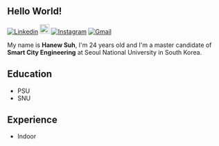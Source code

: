 ## Hello World!

[![Linkedin](https://img.shields.io/badge/-LinkedIn-blue?style=flat&logo=Linkedin&logoColor=white)](https://www.linkedin.com/in/hanew-suh-298ba7166/)
[<img src="https://img.shields.io/github/followers/LeandraOliveiraS?label=follow&style=social" height="22" title="Follow me" />](https://github.com/henewsuh) 
[![Instagram](https://img.shields.io/badge/-Instagram-c13584?style=flat&labelColor=c13584&logo=instagram&logoColor=white)](https://www.instagram.com/hanewxyz)
[![Gmail](https://img.shields.io/badge/-Gmail-c14438?style=flat&logo=Gmail&logoColor=white)](mailto:hanewsuh@gmail.com)


My name is **Hanew Suh**, I'm 24 years old and I'm a master candidate of **Smart City Engineering** at Seoul National University in South Korea.

## Education 
- PSU 
- SNU

## Experience
- Indoor 
